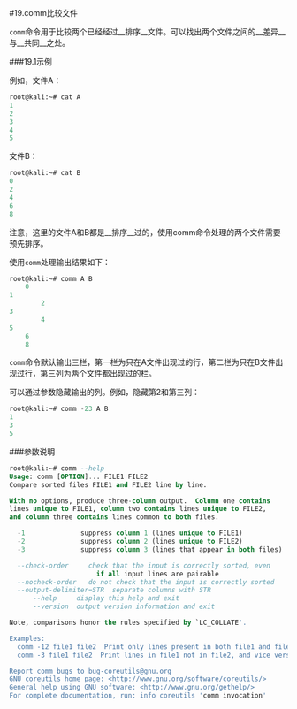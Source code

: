 #19.comm比较文件

`comm`命令用于比较两个已经经过__排序__文件。可以找出两个文件之间的__差异__与__共同__之处。

###19.1示例
  
例如，文件A：
```sql
root@kali:~# cat A
1
2
3
4
5
```
文件B：
```sql
root@kali:~# cat B
0
2
4
6
8
```
注意，这里的文件A和B都是__排序__过的，使用comm命令处理的两个文件需要预先排序。
  
使用`comm`处理输出结果如下：
```sql
root@kali:~# comm A B
	0
1
		2
3
		4
5
	6
	8
```
`comm`命令默认输出三栏，第一栏为只在A文件出现过的行，第二栏为只在B文件出现过行，第三列为两个文件都出现过的栏。

可以通过参数隐藏输出的列。例如，隐藏第2和第三列：

```sql
root@kali:~# comm -23 A B
1
3
5
```

###参数说明
```sql
root@kali:~# comm --help
Usage: comm [OPTION]... FILE1 FILE2
Compare sorted files FILE1 and FILE2 line by line.

With no options, produce three-column output.  Column one contains
lines unique to FILE1, column two contains lines unique to FILE2,
and column three contains lines common to both files.

  -1              suppress column 1 (lines unique to FILE1)
  -2              suppress column 2 (lines unique to FILE2)
  -3              suppress column 3 (lines that appear in both files)

  --check-order     check that the input is correctly sorted, even
                      if all input lines are pairable
  --nocheck-order   do not check that the input is correctly sorted
  --output-delimiter=STR  separate columns with STR
      --help     display this help and exit
      --version  output version information and exit

Note, comparisons honor the rules specified by `LC_COLLATE'.

Examples:
  comm -12 file1 file2  Print only lines present in both file1 and file2.
  comm -3 file1 file2  Print lines in file1 not in file2, and vice versa.

Report comm bugs to bug-coreutils@gnu.org
GNU coreutils home page: <http://www.gnu.org/software/coreutils/>
General help using GNU software: <http://www.gnu.org/gethelp/>
For complete documentation, run: info coreutils 'comm invocation'
```



